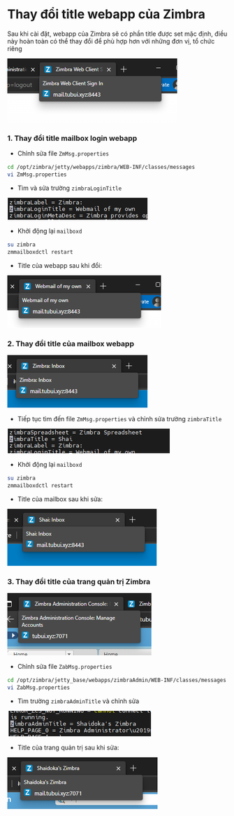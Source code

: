 # Thay đổi title webapp của Zimbra

Sau khi cài đặt, webapp của Zimbra sẽ có phần title được set mặc định, điều này hoàn toàn có thể thay đổi để phù hợp hơn với những đơn vị, tổ chức riêng

![](./images/zimbra_web_title.png)

### 1. Thay đổi title mailbox login webapp

- Chỉnh sửa file ```ZmMsg.properties```

```sh
cd /opt/zimbra/jetty/webapps/zimbra/WEB-INF/classes/messages
vi ZmMsg.properties
```

- Tìm và sửa trường ```zimbraLoginTitle```

![](./images/zimbra_login_title.png)

- Khởi động lại ```mailboxd```

```sh
su zimbra
zmmailboxdctl restart
```

- Title của webapp sau khi đổi:

![](./images/zimbra_web_title_after.png)

### 2. Thay đổi title của mailbox webapp

![](./images/zimbra_mailbox_title_before.png)

- Tiếp tục tìm đến file ```ZmMsg.properties``` và chỉnh sửa trường ```zimbraTitle```

![](./images/zimbra_title.png)

- Khởi động lại ```mailboxd```

```sh
su zimbra
zmmailboxdctl restart
```

- Title của mailbox sau khi sửa:

![](./images/zimbra_mailbox_title_after.png)

### 3. Thay đổi title của trang quản trị Zimbra

![](./images/zimbra_admin_title_before.png)

- Chỉnh sửa file ```ZabMsg.properties```

```sh
cd /opt/zimbra/jetty_base/webapps/zimbraAdmin/WEB-INF/classes/messages
vi ZabMsg.properties
```

- Tìm trường ```zimbraAdminTitle``` và chỉnh sửa

![](./images/zimbra_admin_title.png)

- Title của trang quản trị sau khi sửa:

![](./images/zimbra_admin_title_after.png)

